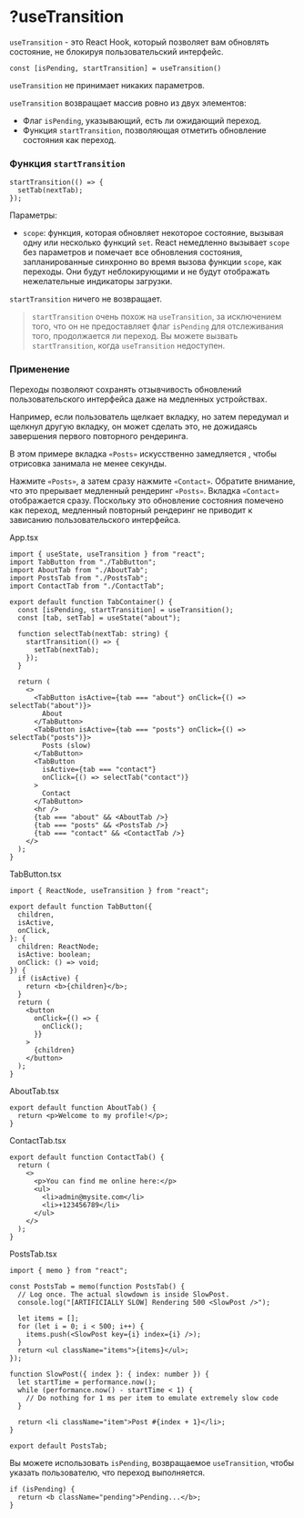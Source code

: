# ?useTransition

`useTransition` - это React Hook, который позволяет вам обновлять состояние, не блокируя пользовательский интерфейс.

`const [isPending, startTransition] = useTransition()`

`useTransition` не принимает никаких параметров.

`useTransition` возвращает массив ровно из двух элементов:

* Флаг `isPending`, указывающий, есть ли ожидающий переход.
* Функция `startTransition`, позволяющая отметить обновление состояния как переход.

### Функция `startTransition`

~~~
startTransition(() => {
  setTab(nextTab);
});
~~~

Параметры:

* `scope`: функция, которая обновляет некоторое состояние, вызывая одну или несколько функций `set`. React немедленно вызывает `scope` без параметров и помечает все обновления состояния, запланированные синхронно во время вызова функции `scope`, как переходы. Они будут неблокирующими и не будут отображать нежелательные индикаторы загрузки.

`startTransition` ничего не возвращает.

> `startTransition` очень похож на `useTransition`, за исключением того, что он не предоставляет флаг `isPending` для отслеживания того, продолжается ли переход. Вы можете вызвать `startTransition`, когда `useTransition` недоступен.

### Применение

Переходы позволяют сохранять отзывчивость обновлений пользовательского интерфейса даже на медленных устройствах.

Например, если пользователь щелкает вкладку, но затем передумал и щелкнул другую вкладку, он может сделать это, не дожидаясь завершения первого повторного рендеринга.

В этом примере вкладка `«Posts»` искусственно замедляется , чтобы отрисовка занимала не менее секунды.

Нажмите `«Posts»`, а затем сразу нажмите `«Contact»`. Обратите внимание, что это прерывает медленный рендеринг `«Posts»`. Вкладка `«Contact»` отображается сразу. Поскольку это обновление состояния помечено как переход, медленный повторный рендеринг не приводит к зависанию пользовательского интерфейса.

App.tsx
~~~
import { useState, useTransition } from "react";
import TabButton from "./TabButton";
import AboutTab from "./AboutTab";
import PostsTab from "./PostsTab";
import ContactTab from "./ContactTab";

export default function TabContainer() {
  const [isPending, startTransition] = useTransition();
  const [tab, setTab] = useState("about");

  function selectTab(nextTab: string) {
    startTransition(() => {
      setTab(nextTab);
    });
  }

  return (
    <>
      <TabButton isActive={tab === "about"} onClick={() => selectTab("about")}>
        About
      </TabButton>
      <TabButton isActive={tab === "posts"} onClick={() => selectTab("posts")}>
        Posts (slow)
      </TabButton>
      <TabButton
        isActive={tab === "contact"}
        onClick={() => selectTab("contact")}
      >
        Contact
      </TabButton>
      <hr />
      {tab === "about" && <AboutTab />}
      {tab === "posts" && <PostsTab />}
      {tab === "contact" && <ContactTab />}
    </>
  );
}
~~~

TabButton.tsx
~~~
import { ReactNode, useTransition } from "react";

export default function TabButton({
  children,
  isActive,
  onClick,
}: {
  children: ReactNode;
  isActive: boolean;
  onClick: () => void;
}) {
  if (isActive) {
    return <b>{children}</b>;
  }
  return (
    <button
      onClick={() => {
        onClick();
      }}
    >
      {children}
    </button>
  );
}
~~~

AboutTab.tsx
~~~
export default function AboutTab() {
  return <p>Welcome to my profile!</p>;
}
~~~

ContactTab.tsx
~~~
export default function ContactTab() {
  return (
    <>
      <p>You can find me online here:</p>
      <ul>
        <li>admin@mysite.com</li>
        <li>+123456789</li>
      </ul>
    </>
  );
}
~~~

PostsTab.tsx
~~~
import { memo } from "react";

const PostsTab = memo(function PostsTab() {
  // Log once. The actual slowdown is inside SlowPost.
  console.log("[ARTIFICIALLY SLOW] Rendering 500 <SlowPost />");

  let items = [];
  for (let i = 0; i < 500; i++) {
    items.push(<SlowPost key={i} index={i} />);
  }
  return <ul className="items">{items}</ul>;
});

function SlowPost({ index }: { index: number }) {
  let startTime = performance.now();
  while (performance.now() - startTime < 1) {
    // Do nothing for 1 ms per item to emulate extremely slow code
  }

  return <li className="item">Post #{index + 1}</li>;
}

export default PostsTab;
~~~

Вы можете использовать `isPending`, возвращаемое `useTransition`, чтобы указать пользователю, что переход выполняется.

~~~
if (isPending) {
  return <b className="pending">Pending...</b>;
}
~~~
